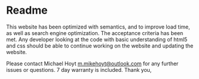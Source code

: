 # Readme
This website has been optimized with semantics, and to improve load time, as well as search engine optimization.
The acceptance criteria has been met.
Any developer looking at the code with basic understanding of html5 and css should be able to continue working on the website and updating the website.

Please contact Michael Hoyt m.mikehoyt@outlook.com for any further issues or questions. 7 day warranty is included.
Thank you,
